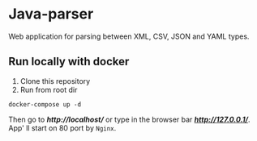 # Java-parser

Web application for parsing between XML, CSV, JSON and YAML types.


## Run locally with docker

1. Clone this repository
2. Run from root dir

```
docker-compose up -d
```
Then go to ***http://localhost/*** or type in the browser bar ***http://127.0.0.1/***. App' ll start on 80 port by `Nginx`.

